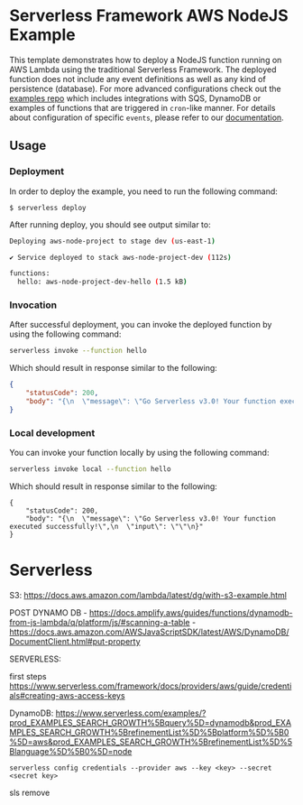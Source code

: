 <!--
title: 'AWS NodeJS Example'
description: 'This template demonstrates how to deploy a NodeJS function running on AWS Lambda using the traditional Serverless Framework.'
layout: Doc
framework: v3
platform: AWS
language: nodeJS
priority: 1
authorLink: 'https://github.com/serverless'
authorName: 'Serverless, inc.'
authorAvatar: 'https://avatars1.githubusercontent.com/u/13742415?s=200&v=4'
-->


# Serverless Framework AWS NodeJS Example

This template demonstrates how to deploy a NodeJS function running on AWS Lambda using the traditional Serverless Framework. The deployed function does not include any event definitions as well as any kind of persistence (database). For more advanced configurations check out the [examples repo](https://github.com/serverless/examples/) which includes integrations with SQS, DynamoDB or examples of functions that are triggered in `cron`-like manner. For details about configuration of specific `events`, please refer to our [documentation](https://www.serverless.com/framework/docs/providers/aws/events/).

## Usage

### Deployment

In order to deploy the example, you need to run the following command:

```
$ serverless deploy
```

After running deploy, you should see output similar to:

```bash
Deploying aws-node-project to stage dev (us-east-1)

✔ Service deployed to stack aws-node-project-dev (112s)

functions:
  hello: aws-node-project-dev-hello (1.5 kB)
```

### Invocation

After successful deployment, you can invoke the deployed function by using the following command:

```bash
serverless invoke --function hello
```

Which should result in response similar to the following:

```json
{
    "statusCode": 200,
    "body": "{\n  \"message\": \"Go Serverless v3.0! Your function executed successfully!\",\n  \"input\": {}\n}"
}
```

### Local development

You can invoke your function locally by using the following command:

```bash
serverless invoke local --function hello
```

Which should result in response similar to the following:

```
{
    "statusCode": 200,
    "body": "{\n  \"message\": \"Go Serverless v3.0! Your function executed successfully!\",\n  \"input\": \"\"\n}"
}
```

# Serverless

S3: https://docs.aws.amazon.com/lambda/latest/dg/with-s3-example.html

POST DYNAMO DB 
    - https://docs.amplify.aws/guides/functions/dynamodb-from-js-lambda/q/platform/js/#scanning-a-table
    - https://docs.aws.amazon.com/AWSJavaScriptSDK/latest/AWS/DynamoDB/DocumentClient.html#put-property



SERVERLESS: 

first steps https://www.serverless.com/framework/docs/providers/aws/guide/credentials#creating-aws-access-keys

DynamoDB: https://www.serverless.com/examples/?prod_EXAMPLES_SEARCH_GROWTH%5Bquery%5D=dynamodb&prod_EXAMPLES_SEARCH_GROWTH%5BrefinementList%5D%5Bplatform%5D%5B0%5D=aws&prod_EXAMPLES_SEARCH_GROWTH%5BrefinementList%5D%5Blanguage%5D%5B0%5D=node

~~~~
serverless config credentials --provider aws --key <key> --secret <secret key>
~~~~

sls remove

